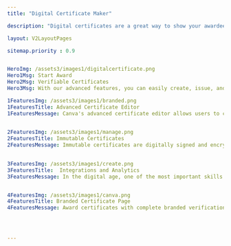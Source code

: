```yaml
---
title: "Digital Certificate Maker"

description: "Digital certificates are a great way to show your awardees that you genuinely value their achievements"

layout: V2LayoutPages

sitemap.priority : 0.9


HeroImg: /assets3/images1/digitalcertificate.png
Hero1Msg: Start Award
Hero2Msg: Verifiable Certificates
Hero3Msg: With our advanced features, you can easily create, issue, and manage certificates that are branded and professional. This will make your awardees proud and show that you are committed to providing them with the recognition they deserve.        

1FeaturesImg: /assets3/images1/branded.png
1FeaturesTitle: Advanced Certificate Editor
1FeaturesMessage: Canva's advanced certificate editor allows users to create custom certificates from scratch or upload a pre-made design. The editor is very user-friendly and has a lot of features. Users can assign dynamic fields to the certificates, which is very helpful. They can also add a QR code, change the layout, and upload their images.

                  
2FeaturesImg: /assets3/images1/manage.png
2FeaturesTitle: Immutable Certificates
2FeaturesMessage: Immutable certificates are digitally signed and encrypted by us, and only you can decrypt them. This means that you can be sure that the certificate is authentic and that it comes from an authorized source. We believe in transparency and security. These features are essential for protecting your data from hackers, phishing scams and identity theft. By issuing immutable certificates through our platform we can ensure that our customers get the highest level of protection against these threats. We have

                  
3FeaturesImg: /assets3/images1/create.png
3FeaturesTitle:  Integrations and Analytics
3FeaturesMessage: In the digital age, one of the most important skills you can have is knowing how to analyze data. Whether it's customer behaviour, sales numbers, or even your performance metrics, data helps you make more informed decisions. But it's not always easy to get access to all of the data you need to make those decisions. That's where integrated analytics come in. An integrated analytics platform provides an end-to-end solution for delivering business intelligence from multiple data sources. This means that instead of having to build a solution yourself, you can get everything you need right off the bat—all in one place! We also have integration with zapier, Popular LMS Platforms and Integrately to award credentials.


4FeaturesImg: /assets3/images1/canva.png
4FeaturesTitle: Branded Certificate Page
4FeaturesMessage: Award certificates with complete branded verification page which helps to boost the brand awareness.Institutions can customize everything from the URL to the footer which matches the brand guidelines.




---
```

